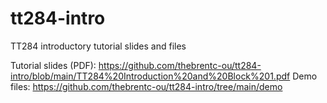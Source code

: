# tt284-intro
TT284 introductory tutorial slides and files

Tutorial slides (PDF): https://github.com/thebrentc-ou/tt284-intro/blob/main/TT284%20Introduction%20and%20Block%201.pdf
Demo files: https://github.com/thebrentc-ou/tt284-intro/tree/main/demo
